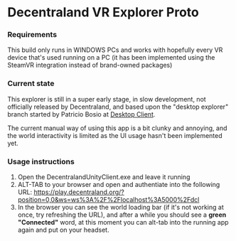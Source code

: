 # Decentraland VR Explorer Proto

### Requirements

This build only runs in WINDOWS PCs and works with hopefully every VR device that's used running on a PC (it has been implemented using the SteamVR integration instead of brand-owned packages)

### Current state

This explorer is still in a super early stage, in slow development, not officially released by Decentraland, and based upon the "desktop explorer" branch started by Patricio Bosio at [Desktop Client](https://github.com/decentraland/explorer/tree/poc/desktop-client).

The current manual way of using this app is a bit clunky and annoying, and the world interactivity is limited as the UI usage hasn't been implemented yet.

### Usage instructions

1. Open the DecentralandUnityClient.exe and leave it running
2. ALT-TAB to your browser and open and authentiate into the following URL: https://play.decentraland.org/?position=0,0&ws=ws%3A%2F%2Flocalhost%3A5000%2Fdcl
3. In the browser you can see the world loading bar (if it's not working at once, try refreshing the URL), and after a while you should see a **green "Connected"** word, at this moment you can alt-tab into the running app again and put on your headset.